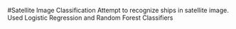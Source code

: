#Satellite Image Classification
Attempt to recognize ships in satellite image. 
Used Logistic Regression and Random Forest Classifiers
